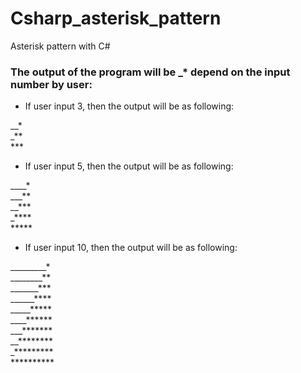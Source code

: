 # Csharp_asterisk_pattern
Asterisk pattern with C#

### The output of the program will be _* depend on the input number by user:
- If user input 3, then the output will be as following:

__* </br>
_** </br>
*** </br>
	

- If user input 5, then the output will be as following:

____* </br>
___** </br>
__*** </br>
_**** </br>
***** </br>

- If user input 10, then the output will be as following:

_________* </br>
________** </br>
_______*** </br>
______**** </br>
_____***** </br>
____****** </br>
___******* </br>
__******** </br>
_********* </br>
********** </br>
